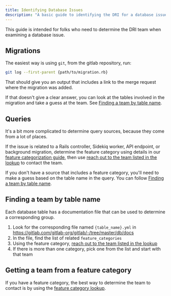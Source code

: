 ```yaml
---
title: Identifying Database Issues
description: "A basic guide to identifying the DRI for a database issue"
---
```


This guide is intended for folks who need to determine the DRI team when examining a database issue.

## Migrations

The easiest way is using `git`, from the gitlab repository, run:

```sh
git log --first-parent {path/to/migration.rb}
```

That should give you an output that includes a link to the merge request where the migration was added.

If that doesn't give a clear answer, you can look at the tables involved in the migration and take a guess at the team. See [Finding a team by table name](#finding-a-team-by-table-name).

## Queries

It's a bit more complicated to determine query sources, because they come from a lot of places.

If the issue is related to a Rails controller, Sidekiq worker, API endpoint, or background migration, determine the feature category using details in our [feature categorization guide](https://docs.gitlab.com/ee/development/feature_categorization/), then use [reach out to the team listed in the lookup](#getting-a-team-from-a-feature-category) to contact the team.

If you don't have a source that includes a feature category, you'll need to make a guess based on the table name in the query. You can follow [Finding a team by table name](#finding-a-team-by-table-name).

## Finding a team by table name

Each database table has a documentation file that can be used to determine a corresponding group.

1. Look for the corresponding file named `{table_name}.yml` in https://gitlab.com/gitlab-org/gitlab/-/tree/master/db/docs
1. In the file, find the list of related `feature_categories`
1. Using the feature category, [reach out to the team listed in the lookup](#getting-a-team-from-a-feature-category)
1. If there is more than one category, pick one from the list and start with that team

## Getting a team from a feature category

If you have a feature category, the best way to determine the team to contact is by using the [feature category lookup](../../../../product/categories/lookup.md).
